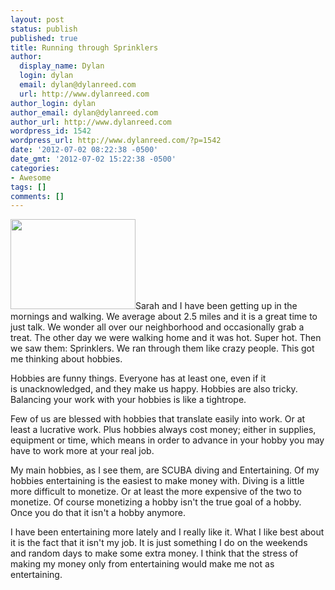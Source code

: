 ```yaml
---
layout: post
status: publish
published: true
title: Running through Sprinklers
author:
  display_name: Dylan
  login: dylan
  email: dylan@dylanreed.com
  url: http://www.dylanreed.com
author_login: dylan
author_email: dylan@dylanreed.com
author_url: http://www.dylanreed.com
wordpress_id: 1542
wordpress_url: http://www.dylanreed.com/?p=1542
date: '2012-07-02 08:22:38 -0500'
date_gmt: '2012-07-02 15:22:38 -0500'
categories:
- Awesome
tags: []
comments: []
---
```

<p><img class="alignleft" title="sprinkler" src="http:&#47;&#47;www.homedepot.com&#47;hdus&#47;en_US&#47;DTCCOM&#47;HomePage&#47;Know_How&#47;Buying_Guides&#47;Outdoors_Buying_Guide&#47;Garden_Center_Buying_Guides&#47;Sprinklers&#47;Images&#47;0610gcbglg_Sprinklers.jpg" alt="" width="200" height="144" &#47;>Sarah and I have been getting up in the mornings and walking. We average about 2.5 miles and it is a great time to just talk. We wonder all over our neighborhood and occasionally grab a treat. The other day we were walking home and it was hot. Super hot. Then we saw them: Sprinklers. We ran through them like crazy people. This got me thinking about hobbies.</p>
<p>Hobbies are funny things. Everyone has at least one, even if it is&nbsp;unacknowledged, and they make us happy. Hobbies are also tricky. Balancing your work with your hobbies is like a tightrope.</p>
<p>Few of us are blessed with hobbies that translate easily into work. Or at least a lucrative work. Plus hobbies always cost money; either in supplies, equipment or time, which means in order to advance in your hobby you may have to work more at your real job.</p>
<p>My main hobbies, as I see them, are SCUBA diving and Entertaining. Of my hobbies entertaining is the easiest to make money with. Diving is a little more difficult to monetize. Or at least the more expensive of the two to monetize. Of course monetizing a hobby isn't the true goal of a hobby. Once you do that it isn't a hobby anymore.</p>
<p>I have been entertaining more lately and I really like it. What I like best about it is the fact that it isn't my job. It is just something I do on the weekends and random days to make some extra money. I think that the stress of making my money only from entertaining would make me not as entertaining.</p>
<p>&nbsp;</p>
